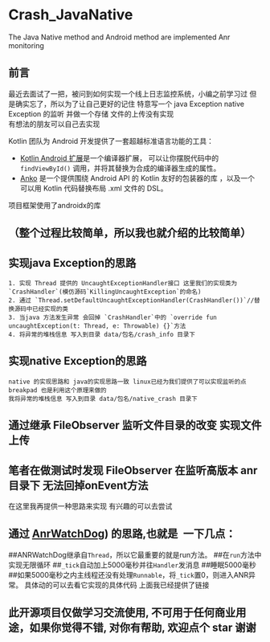 # Crash_JavaNative
The Java Native method and Android method are implemented  Anr monitoring

## 前言

最近去面试了一把，被问到如何实现一个线上日志监控系统，小编之前学习过 但是确实忘了，所以为了让自己更好的记住
特意写一个 java Exception native Exception 的监听  并做一个存储 文件的上传没有实现  
有想法的朋友可以自己去实现

Kotlin 团队为 Android 开发提供了一套超越标准语言功能的工具：

- [Kotlin Android 扩展](https://www.kotlincn.net/docs/tutorials/android-plugin.html)是一个编译器扩展， 可以让你摆脱代码中的 `findViewById()` 调用，并将其替换为合成的编译器生成的属性。
- [Anko](http://github.com/kotlin/anko) 是一个提供围绕 Android API 的 Kotlin 友好的包装器的库 ，以及一个可以用 Kotlin 代码替换布局 .xml 文件的 DSL。

项目框架使用了androidx的库

## （整个过程比较简单，所以我也就介绍的比较简单）
## 实现java Exception的思路
    
    1. 实现 Thread 提供的 UncaughtExceptionHandler接口 这里我们的实现类为`CrashHandler`(模仿源码`KillingUncaughtException`的命名)
    2. 通过 `Thread.setDefaultUncaughtExceptionHandler(CrashHandler())`//替换源码中已经实现的类
    3. 当java 方法发生异常 会回掉 `CrashHandler`中的 `override fun uncaughtException(t: Thread, e: Throwable) {}`方法
    4. 将异常的堆栈信息 写入到目录 data/包名/crash_info 目录下

## 实现native Exception的思路  
    
    native 的实现思路和 java的实现思路一致 linux已经为我们提供了可以实现监听的点
    breakpad 也是利用这个原理来做的
    我将异常的堆栈信息 写入到目录 data/包名/native_crash 目录下

## 通过继承 FileObserver 监听文件目录的改变 实现文件上传 

## 笔者在做测试时发现 FileObserver 在监听高版本 anr目录下 无法回掉onEvent方法  
在这里我再提供一种思路来实现 有兴趣的可以去尝试
## 通过 [AnrWatchDog](https://github.com/SalomonBrys/ANR-WatchDog)) 的思路,也就是 一下几点：
  ##ANRWatchDog继承自`Thread`，所以它最重要的就是run方法。
  ##在`run`方法中实现无限循环
  ##`_tick`自动加上5000毫秒并往`Handler`发消息
  ##睡眠5000毫秒
  ##如果5000毫秒之内主线程还没有处理`Runnable`，将`_tick`置0，则进入ANR异常。
  具体动的可以去看它实现的具体代码 上面我已经提供了链接
  
  
## 此开源项目仅做学习交流使用, 不可用于任何商业用途，如果你觉得不错, 对你有帮助, 欢迎点个 star 谢谢
